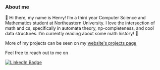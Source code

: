 ### About me

👋 Hi there, my name is Henry! I’m a third year Computer Science and Mathematics student at Northeastern University. I love the intersection of math and cs, specifically in automata theory, np-completeness, and cool data structures. I’m currently reading about some math history! 📖

More of my projects can be seen on my <a href="http://henrybarthelemy.github.io/projects.html"> website's projects page </a>

Feel free to reach out to me on

<a href="http://www.linkedin.com/in/henry-barthelemy"> <img src="https://img.shields.io/badge/LinkedIn-blue?style=for-the-badge&logo=linkedin&logoColor=white" alt="LinkedIn Badge"/> </a>


